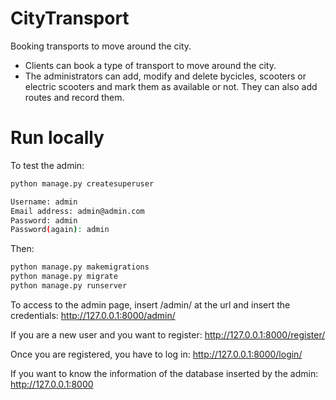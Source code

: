 # CityTransport

Booking transports to move around the city.

- Clients can book a type of transport to move around the city.
- The administrators can add, modify and delete bycicles, scooters or electric scooters and mark them as available or not. They can also add routes and record them.

# Run locally

To test the admin:
```bash
python manage.py createsuperuser

Username: admin
Email address: admin@admin.com
Password: admin
Password(again): admin

```
Then:
```bash
python manage.py makemigrations
python manage.py migrate
python manage.py runserver
```

To access to the admin page, insert /admin/ at the url and insert the credentials:
http://127.0.0.1:8000/admin/


If you are a new user and you want to register: http://127.0.0.1:8000/register/

Once you are registered, you have to log in: http://127.0.0.1:8000/login/


If you want to know the information of the database inserted by the admin: http://127.0.0.1:8000
